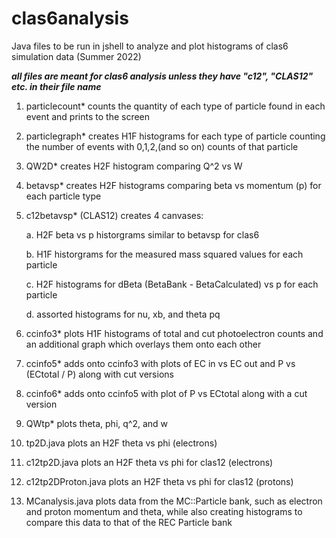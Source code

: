 # clas6analysis
Java files to be run in jshell to analyze and plot histograms of clas6 simulation data (Summer 2022)

***all files are meant for clas6 analysis unless they have "c12", "CLAS12" etc. in their file name***

1. particlecount*
counts the quantity of each type of particle found in each event and prints to the screen 

2. particlegraph*
creates H1F histograms for each type of particle counting the number of events with 0,1,2,(and so on) counts of that particle 

3. QW2D* 
creates H2F histogram comparing Q^2 vs W 

4. betavsp*
creates H2F histograms comparing beta vs momentum (p) for each particle type

5. c12betavsp* (CLAS12)
creates 4 canvases:

      a. H2F beta vs p historgrams similar to betavsp for clas6
  
      b. H1F historgrams for the measured mass squared values for each particle
  
      c. H2F histograms for dBeta (BetaBank - BetaCalculated) vs p for each particle
      
      d. assorted histograms for nu, xb, and theta pq

6. ccinfo3*
plots H1F histograms of total and cut photoelectron counts and an additional graph which overlays them onto each other

7. ccinfo5*
adds onto ccinfo3 with plots of EC in vs EC out and P vs (ECtotal / P) along with cut versions

8. ccinfo6*
adds onto ccinfo5 with plot of P vs ECtotal along with a cut version 

9. QWtp*
plots theta, phi, q^2, and w

10. tp2D.java
plots an H2F theta vs phi (electrons)

11. c12tp2D.java
plots an H2F theta vs phi for clas12 (electrons)

12. c12tp2DProton.java
plots an H2F theta vs phi for clas12 (protons)

13. MCanalysis.java
plots data from the MC::Particle bank, such as electron and proton momentum and theta, while also creating histograms to compare this data to that of the REC Particle bank
